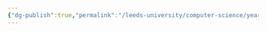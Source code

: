 ```yaml
---
{"dg-publish":true,"permalink":"/leeds-university/computer-science/year-2/numerical-computation/numerical-computation/","tags":["Mandatory-Module"]}
---
```


